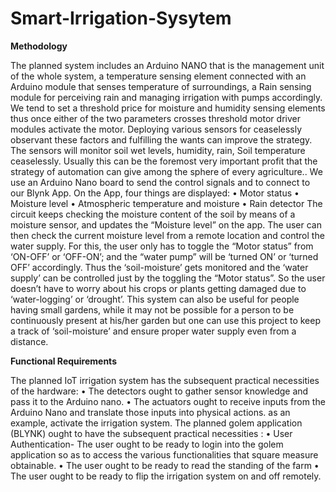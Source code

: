 # Smart-Irrigation-Sysytem

**Methodology**		

The planned system includes an Arduino NANO that is the management unit of the whole 
system, a temperature sensing element connected with an Arduino module that senses 
temperature of surroundings, a Rain sensing module for perceiving rain and managing 
irrigation with pumps accordingly. We tend to set a threshold price for moisture and humidity 
sensing elements thus once either of the two parameters crosses threshold motor driver 
modules activate the motor.
Deploying various sensors for ceaselessly observant these factors and fulfilling the wants can 
improve the strategy. The sensors will monitor soil wet levels, humidity, rain, Soil 
temperature ceaselessly. Usually this can be the foremost very important profit that the 
strategy of automation can give among the sphere of every agriculture..
We use an Arduino Nano board to send the control signals and to connect to our Blynk App. 
On the App, four things are displayed:
• Motor status 
• Moisture level 
• Atmospheric temperature and moisture
• Rain detector
The circuit keeps checking the moisture content of the soil by means of a moisture sensor, 
and updates the “Moisture level” on the app. The user can then check the current moisture 
level from a remote location and control the water supply. For this, the user only has to toggle 
the “Motor status” from ‘ON-OFF’ or ‘OFF-ON’; and the “water pump” will be ‘turned ON’ 
or ‘turned OFF’ accordingly. Thus the ‘soil-moisture’ gets monitored and the ‘water supply’ 
can be controlled just by the toggling the “Motor status”. So the user doesn’t have to worry 
about his crops or plants getting damaged due to ‘water-logging’ or ‘drought’.
This system can also be useful for people having small gardens, while it may not be possible 
for a person to be continuously present at his/her garden but one can use this project to keep a 
track of ‘soil-moisture’ and ensure proper water supply even from a distance.


**Functional Requirements**

The planned IoT irrigation system has the subsequent practical necessities of the hardware: 
• The detectors ought to gather sensor knowledge and pass it to the Arduino nano.
• The actuators ought to receive inputs from the Arduino Nano and translate those 
inputs into physical actions. as an example, activate the irrigation system. 
The planned golem application (BLYNK) ought to have the subsequent practical 
necessities : 
• User Authentication- The user ought to be ready to login into the golem application so 
as to access the various functionalities that square measure obtainable. 
• The user ought to be ready to read the standing of the farm 
• The user ought to be ready to flip the irrigation system on and off remotely.
